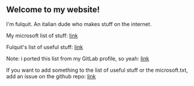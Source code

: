 ## Welcome to my website!

I'm fulquit. An italian dude who makes stuff on the internet. 

My microsoft list of stuff: [link](https://github.com/fulquit/fulquit.github.io/blob/main/microsoft.txt)

Fulquit's list of useful stuff: [link](https://github.com/fulquit/fulquit.github.io/blob/main/useful.md)

Note: i ported this list from my GitLab profile, so yeah: [link](https://gitlab.com/fulquit)

If you want to add something to the list of useful stuff or the microsoft.txt, add an issue on the github repo: [link](https://github.com/fulquit/fulquit.github.io)
